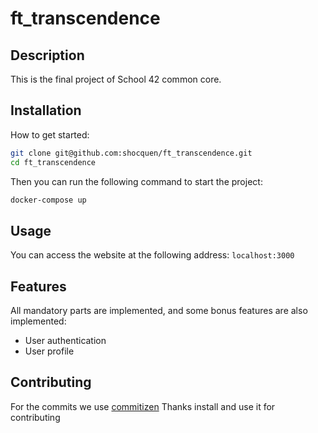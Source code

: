 # ft_transcendence

## Description

This is the final project of School 42 common core.

## Installation

How to get started:

```bash
git clone git@github.com:shocquen/ft_transcendence.git
cd ft_transcendence
```

Then you can run the following command to start the project:

```bash
docker-compose up
```

## Usage

You can access the website at the following address: `localhost:3000`

## Features

All mandatory parts are implemented, and some bonus features are also implemented:

- User authentication
- User profile

## Contributing
For the commits we use [commitizen](https://commitizen-tools.github.io/commitizen)
Thanks install and use it for contributing
